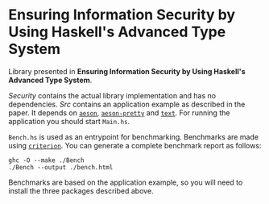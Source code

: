 # Ensuring Information Security by Using Haskell's Advanced Type System
Library presented in **Ensuring Information Security by Using Haskell's Advanced Type System**. 

*Security* contains the actual library implementation and has no dependencies. *Src* contains an application example as described in the paper. It depends on [`aeson`](https://hackage.haskell.org/package/aeson), [`aeson-pretty`](https://hackage.haskell.org/package/aeson-pretty) and [`text`](https://hackage.haskell.org/package/text). For running the application you should start `Main.hs`. 

`Bench.hs` is used as an entrypoint for benchmarking. Benchmarks are made using [`criterion`](https://hackage.haskell.org/package/criterion). You can generate a complete benchmark report as follows:

    ghc -O --make ./Bench
    ./Bench --output ./bench.html

Benchmarks are based on the application example, so you will need to install the three packages described above.
